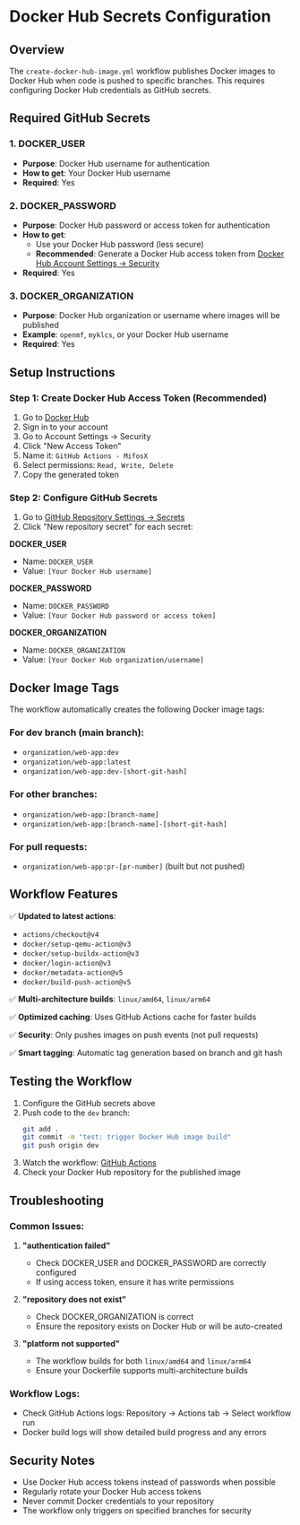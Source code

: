 # Docker Hub Secrets Configuration

## Overview

The `create-docker-hub-image.yml` workflow publishes Docker images to Docker Hub when code is pushed to specific branches. This requires configuring Docker Hub credentials as GitHub secrets.

## Required GitHub Secrets

### 1. DOCKER_USER

- **Purpose**: Docker Hub username for authentication
- **How to get**: Your Docker Hub username
- **Required**: Yes

### 2. DOCKER_PASSWORD

- **Purpose**: Docker Hub password or access token for authentication
- **How to get**:
  - Use your Docker Hub password (less secure)
  - **Recommended**: Generate a Docker Hub access token from [Docker Hub Account Settings → Security](https://hub.docker.com/settings/security)
- **Required**: Yes

### 3. DOCKER_ORGANIZATION

- **Purpose**: Docker Hub organization or username where images will be published
- **Example**: `openmf`, `myklcs`, or your Docker Hub username
- **Required**: Yes

## Setup Instructions

### Step 1: Create Docker Hub Access Token (Recommended)

1. Go to [Docker Hub](https://hub.docker.com/)
2. Sign in to your account
3. Go to Account Settings → Security
4. Click "New Access Token"
5. Name it: `GitHub Actions - MifosX`
6. Select permissions: `Read, Write, Delete`
7. Copy the generated token

### Step 2: Configure GitHub Secrets

1. Go to [GitHub Repository Settings → Secrets](https://github.com/MYKLCS/MifosX/settings/secrets/actions)
2. Click "New repository secret" for each secret:

**DOCKER_USER**

- Name: `DOCKER_USER`
- Value: `[Your Docker Hub username]`

**DOCKER_PASSWORD**

- Name: `DOCKER_PASSWORD`
- Value: `[Your Docker Hub password or access token]`

**DOCKER_ORGANIZATION**

- Name: `DOCKER_ORGANIZATION`
- Value: `[Your Docker Hub organization/username]`

## Docker Image Tags

The workflow automatically creates the following Docker image tags:

### For dev branch (main branch):

- `organization/web-app:dev`
- `organization/web-app:latest`
- `organization/web-app:dev-[short-git-hash]`

### For other branches:

- `organization/web-app:[branch-name]`
- `organization/web-app:[branch-name]-[short-git-hash]`

### For pull requests:

- `organization/web-app:pr-[pr-number]` (built but not pushed)

## Workflow Features

✅ **Updated to latest actions**:

- `actions/checkout@v4`
- `docker/setup-qemu-action@v3`
- `docker/setup-buildx-action@v3`
- `docker/login-action@v3`
- `docker/metadata-action@v5`
- `docker/build-push-action@v5`

✅ **Multi-architecture builds**: `linux/amd64`, `linux/arm64`

✅ **Optimized caching**: Uses GitHub Actions cache for faster builds

✅ **Security**: Only pushes images on push events (not pull requests)

✅ **Smart tagging**: Automatic tag generation based on branch and git hash

## Testing the Workflow

1. Configure the GitHub secrets above
2. Push code to the `dev` branch:
   ```bash
   git add .
   git commit -m "test: trigger Docker Hub image build"
   git push origin dev
   ```
3. Watch the workflow: [GitHub Actions](https://github.com/MYKLCS/MifosX/actions)
4. Check your Docker Hub repository for the published image

## Troubleshooting

### Common Issues:

1. **"authentication failed"**

   - Check DOCKER_USER and DOCKER_PASSWORD are correctly configured
   - If using access token, ensure it has write permissions

2. **"repository does not exist"**

   - Check DOCKER_ORGANIZATION is correct
   - Ensure the repository exists on Docker Hub or will be auto-created

3. **"platform not supported"**
   - The workflow builds for both `linux/amd64` and `linux/arm64`
   - Ensure your Dockerfile supports multi-architecture builds

### Workflow Logs:

- Check GitHub Actions logs: Repository → Actions tab → Select workflow run
- Docker build logs will show detailed build progress and any errors

## Security Notes

- Use Docker Hub access tokens instead of passwords when possible
- Regularly rotate your Docker Hub access tokens
- Never commit Docker credentials to your repository
- The workflow only triggers on specified branches for security
